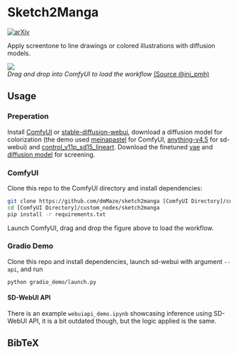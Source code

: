 # Sketch2Manga

[![arXiv](https://img.shields.io/badge/arXiv-2312.01943-<COLOR>)](http://arxiv.org/abs/2312.01943)

Apply screentone to line drawings or colored illustrations with diffusion models.

<p float="center">
  <img src="https://github.com/dmMaze/sketch2manga/assets/51270320/e235c6bc-b6ae-4d7f-9f73-a9aacb3a83fc" />
  <br>
    <em>Drag and drop into ComfyUI to load the workflow </em>
  <a href="https://twitter.com/ini_pmh/status/715578786830417921/photo/1">(Source @ini_pmh)</a>
</p>


## Usage

### Preperation
Install [ComfyUI](https://github.com/comfyanonymous/ComfyUI) or [stable-diffusion-webui](https://github.com/AUTOMATIC1111/stable-diffusion-webui), download a diffusion model for colorization (the demo used [meinapastel](https://civitai.com/models/11866/meinapastel) for ComfyUI, [anything-v4.5](https://huggingface.co/ckpt/anything-v4.5-vae-swapped/tree/main) for sd-webui) and [control_v11p_sd15_lineart](https://huggingface.co/lllyasviel/ControlNet-v1-1/blob/main/control_v11p_sd15_lineart.pth).
Download the finetuned [vae](https://huggingface.co/dreMaz/sketch2manga/blob/main/vae/mangatone_default.ckpt) and [diffusion model](https://huggingface.co/dreMaz/sketch2manga/blob/main/manga_34000.ckpt) for screening.

### ComfyUI
Clone this repo to the ComfyUI directory and install dependencies:
``` bash
git clone https://github.com/dmMaze/sketch2manga [ComfyUI Directory]/custom_nodes/sketch2manga
cd [ComfyUI Directory]/custom_nodes/sketch2manga 
pip install -r requirements.txt
```
Launch ComfyUI, drag and drop the figure above to load the workflow.

### Gradio Demo
Clone this repo and install dependencies, launch sd-webui with argument ```--api```, and run
```
python gradio_demo/launch.py
```

#### SD-WebUI API
There is an example ```webuiapi_demo.ipynb``` showcasing inference using SD-WebUI API, it is a bit outdated though, but the logic applied is the same.


## BibTeX